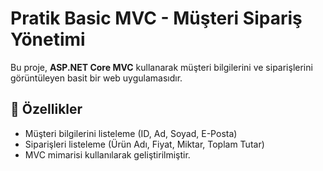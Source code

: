 # Pratik Basic MVC - Müşteri Sipariş Yönetimi

Bu proje, **ASP.NET Core MVC** kullanarak müşteri bilgilerini ve siparişlerini görüntüleyen basit bir web uygulamasıdır.

## 🚀 Özellikler
- Müşteri bilgilerini listeleme (ID, Ad, Soyad, E-Posta)
- Siparişleri listeleme (Ürün Adı, Fiyat, Miktar, Toplam Tutar)
- MVC mimarisi kullanılarak geliştirilmiştir.
